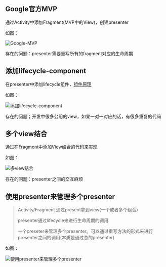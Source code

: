 
## Google官方MVP

通过Activity中添加Fragment(MVP中的View)，创建presenter

如图：

![Google-MVP][1]

存在的问题：presenter需要重写所有的fragment对应的生命周期

##	添加lifecycle-component

在presenter中添加lifecycle组件，[组件原理](https://github.com/mirindalover/SummaryOfProgrammingLearning/tree/master/ReadTheFuckingSourceCode/lifecycle-compent%E5%8E%9F%E7%90%86)

如图：

![添加lifecycle-component][2]

存在的问题；开发中很多公用的view，如果一对一对应的话，有很多重复的代码

##	多个view结合

通过在Fragment中添加View结合的代码来实现

如图：

![多view结合][3]

存在的问题：presenter之间的交互麻烦

##	使用presenter来管理多个presenter

>	Activity/Fragment 通过present拿到view(一个或者多个组合)
>
>	presenter通过lifecycle来进行生命周期的调用
>
>	一个preseter来管理多个presenter。可以通过重写方法的形式来进行presenter之间的调用(本质是通过总的presenter)

如图：

![使用presenter来管理多个presenter][4]




[1]:https://github.com/mirindalover/SummaryOfProgrammingLearning/blob/master/android/resource/google-mvp.png
[2]:https://github.com/mirindalover/SummaryOfProgrammingLearning/blob/master/android/resource/添加lifecycle-component.png
[3]:https://github.com/mirindalover/SummaryOfProgrammingLearning/blob/master/android/resource/多个view结合.png
[4]:https://github.com/mirindalover/SummaryOfProgrammingLearning/blob/master/android/resource/使用presenter管理.png